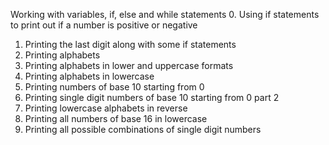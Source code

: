 Working with variables, if, else and while statements
0. Using if statements to print out if a number is positive or negative
1. Printing the last digit along with some if statements
2. Printing alphabets
3. Printing alphabets in lower and uppercase formats
4. Printing alphabets in lowercase
5. Printing numbers of base 10 starting from 0
6. Printing single digit numbers of base 10 starting from 0 part 2
7. Printing lowercase alphabets in reverse
8. Printing all numbers of base 16 in lowercase
9. Printing all possible combinations of single digit numbers
